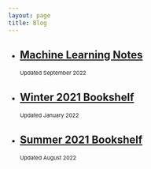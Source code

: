 ```yaml
---
layout: page
title: Blog
---
```

* ## [**Machine Learning Notes**](/blog/ml_notes) 
    <div style=" font-size: 11px;">Updated September 2022</div>

* ## [**Winter 2021 Bookshelf**](/blog/bookshelf_winter)
    <div style=" font-size: 11px;">Updated January 2022</div>

* ## [**Summer 2021 Bookshelf**](/blog/bookshelf) 
    <div style=" font-size: 11px;">Updated August 2022</div>
